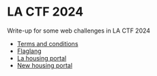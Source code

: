<h1>LA CTF 2024</h1>

<p> Write-up for some web challenges in LA CTF 2024 </p>
<ul>
  <li><a href="terms-and-conditions/README.md">Terms and conditions</li>
  <li><a href="flaglang/README.md">Flaglang</li>
  <li><a href="la-housing-portal/README.md">La housing portal</li>
  <li><a href="new-housing-portal/README.md">New housing portal</li>
</ul>
